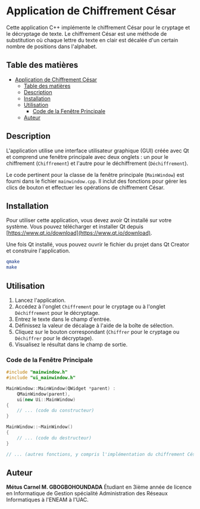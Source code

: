 # Application de Chiffrement César

Cette application C++ implémente le chiffrement César pour le cryptage et le décryptage de texte. Le chiffrement César est une méthode de substitution où chaque lettre du texte en clair est décalée d'un certain nombre de positions dans l'alphabet.

## Table des matières

- [Application de Chiffrement César](#application-de-chiffrement-césar)
  - [Table des matières](#table-des-matières)
  - [Description](#description)
  - [Installation](#installation)
  - [Utilisation](#utilisation)
    - [Code de la Fenêtre Principale](#code-de-la-fenêtre-principale)
  - [Auteur](#auteur)

## Description

L'application utilise une interface utilisateur graphique (GUI) créée avec Qt et comprend une fenêtre principale avec deux onglets : un pour le chiffrement (`Chiffrement`) et l'autre pour le déchiffrement (`Déchiffrement`).

Le code pertinent pour la classe de la fenêtre principale (`MainWindow`) est fourni dans le fichier `mainwindow.cpp`. Il inclut des fonctions pour gérer les clics de bouton et effectuer les opérations de chiffrement César.

## Installation

Pour utiliser cette application, vous devez avoir Qt installé sur votre système. Vous pouvez télécharger et installer Qt depuis [https://www.qt.io/download](https://www.qt.io/download).

Une fois Qt installé, vous pouvez ouvrir le fichier du projet dans Qt Creator et construire l'application.

```bash
qmake
make
```

## Utilisation

1. Lancez l'application.
2. Accédez à l'onglet `Chiffrement` pour le cryptage ou à l'onglet `Déchiffrement` pour le décryptage.
3. Entrez le texte dans le champ d'entrée.
4. Définissez la valeur de décalage à l'aide de la boîte de sélection.
5. Cliquez sur le bouton correspondant (`Chiffrer` pour le cryptage ou `Déchiffrer` pour le décryptage).
6. Visualisez le résultat dans le champ de sortie.

### Code de la Fenêtre Principale

```cpp
#include "mainwindow.h"
#include "ui_mainwindow.h"

MainWindow::MainWindow(QWidget *parent) :
    QMainWindow(parent),
    ui(new Ui::MainWindow)
{
    // ... (code du constructeur)
}

MainWindow::~MainWindow()
{
    // ... (code du destructeur)
}

// ... (autres fonctions, y compris l'implémentation du chiffrement César)

```

## Auteur 
__Métus Carnel M. GBOGBOHOUNDADA__
Étudiant en 3ième année de licence en Informatique de Gestion spécialité  Administration des Réseaux Informatiques à l'ENEAM à l'UAC.
